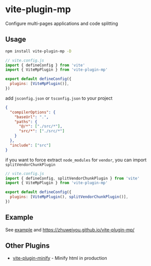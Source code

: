 # vite-plugin-mp

Configure multi-pages applications and code splitting

## Usage

```bash
npm install vite-plugin-mp -D
```

```js
// vite.config.js
import { defineConfig } from 'vite'
import { ViteMpPlugin } from 'vite-plugin-mp'

export default defineConfig({
  plugins: [ViteMpPlugin()],
})
```

add `jsconfig.json` or `tsconfig.json` to your project

```json
{
  "compilerOptions": {
    "baseUrl": ".",
    "paths": {
      "@/*": ["./src/*"],
      "src/*": ["./src/*"]
    }
  },
  "include": ["src"]
}
```

if you want to force extract `node_modules` for `vendor`, you can import `splitVendorChunkPlugin`

```js
// vite.config.js
import { defineConfig, splitVendorChunkPlugin } from 'vite'
import { ViteMpPlugin } from 'vite-plugin-mp'

export default defineConfig({
  plugins: [ViteMpPlugin(), splitVendorChunkPlugin()],
})
```

## Example

See [example](https://github.com/zhuweiyou/vite-plugin-mp/tree/master/example) and <https://zhuweiyou.github.io/vite-plugin-mp/>

## Other Plugins

- [vite-plugin-minify](https://github.com/zhuweiyou/vite-plugin-minify) - Minify html in production
